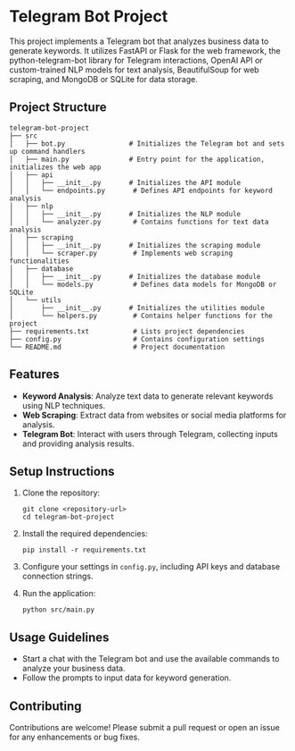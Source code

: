 # Telegram Bot Project

This project implements a Telegram bot that analyzes business data to generate keywords. It utilizes FastAPI or Flask for the web framework, the python-telegram-bot library for Telegram interactions, OpenAI API or custom-trained NLP models for text analysis, BeautifulSoup for web scraping, and MongoDB or SQLite for data storage.

## Project Structure

```
telegram-bot-project
├── src
│   ├── bot.py                # Initializes the Telegram bot and sets up command handlers
│   ├── main.py               # Entry point for the application, initializes the web app
│   ├── api
│   │   ├── __init__.py       # Initializes the API module
│   │   └── endpoints.py       # Defines API endpoints for keyword analysis
│   ├── nlp
│   │   ├── __init__.py       # Initializes the NLP module
│   │   └── analyzer.py        # Contains functions for text data analysis
│   ├── scraping
│   │   ├── __init__.py       # Initializes the scraping module
│   │   └── scraper.py         # Implements web scraping functionalities
│   ├── database
│   │   ├── __init__.py       # Initializes the database module
│   │   └── models.py          # Defines data models for MongoDB or SQLite
│   └── utils
│       ├── __init__.py       # Initializes the utilities module
│       └── helpers.py         # Contains helper functions for the project
├── requirements.txt           # Lists project dependencies
├── config.py                  # Contains configuration settings
└── README.md                  # Project documentation
```

## Features

- **Keyword Analysis**: Analyze text data to generate relevant keywords using NLP techniques.
- **Web Scraping**: Extract data from websites or social media platforms for analysis.
- **Telegram Bot**: Interact with users through Telegram, collecting inputs and providing analysis results.

## Setup Instructions

1. Clone the repository:
   ```
   git clone <repository-url>
   cd telegram-bot-project
   ```

2. Install the required dependencies:
   ```
   pip install -r requirements.txt
   ```

3. Configure your settings in `config.py`, including API keys and database connection strings.

4. Run the application:
   ```
   python src/main.py
   ```

## Usage Guidelines

- Start a chat with the Telegram bot and use the available commands to analyze your business data.
- Follow the prompts to input data for keyword generation.

## Contributing

Contributions are welcome! Please submit a pull request or open an issue for any enhancements or bug fixes.
